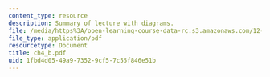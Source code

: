 ```yaml
---
content_type: resource
description: Summary of lecture with diagrams.
file: /media/https%3A/open-learning-course-data-rc.s3.amazonaws.com/12-333-atmospheric-and-ocean-circulations-spring-2004/1fbd4d0549a973529cf57c55f846e51b_ch4_b.pdf
file_type: application/pdf
resourcetype: Document
title: ch4_b.pdf
uid: 1fbd4d05-49a9-7352-9cf5-7c55f846e51b
---
```

